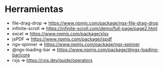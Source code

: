 # Herramientas
- file-drag-drop => https://www.npmjs.com/package/ngx-file-drag-drop
- infinite-scroll => https://infinite-scroll.com/demo/full-page/page2.html
- excel => https://www.npmjs.com/package/xlsx
- jsPDF => https://www.npmjs.com/package/jspdf
- ngx-spinner => https://www.npmjs.com/package/ngx-spinner
- @ngx-loading-bar => https://www.npmjs.com/package/@ngx-loading-bar/core
- rxjs => https://rxjs.dev/guide/operators